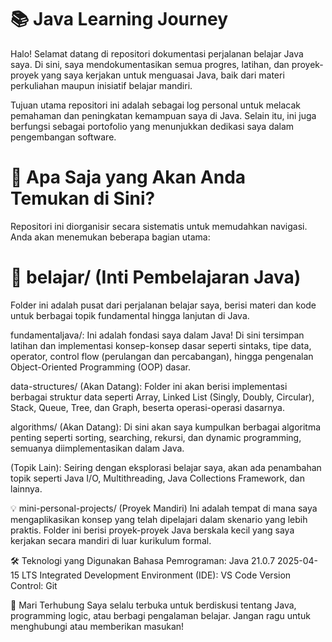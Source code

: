 

# 📚 Java Learning Journey
Halo! Selamat datang di repositori dokumentasi perjalanan belajar Java saya. Di sini, saya mendokumentasikan semua progres, latihan, dan proyek-proyek yang saya kerjakan untuk menguasai Java, baik dari materi perkuliahan maupun inisiatif belajar mandiri.

Tujuan utama repositori ini adalah sebagai log personal untuk melacak pemahaman dan peningkatan kemampuan saya di Java. Selain itu, ini juga berfungsi sebagai portofolio yang menunjukkan dedikasi saya dalam pengembangan software.

# 🚀 Apa Saja yang Akan Anda Temukan di Sini?
Repositori ini diorganisir secara sistematis untuk memudahkan navigasi. Anda akan menemukan beberapa bagian utama:

# 📖 belajar/ (Inti Pembelajaran Java)
Folder ini adalah pusat dari perjalanan belajar saya, berisi materi dan kode untuk berbagai topik fundamental hingga lanjutan di Java.

fundamentaljava/: Ini adalah fondasi saya dalam Java! Di sini tersimpan latihan dan implementasi konsep-konsep dasar seperti sintaks, tipe data, operator, control flow (perulangan dan percabangan), hingga pengenalan Object-Oriented Programming (OOP) dasar.

data-structures/ (Akan Datang): Folder ini akan berisi implementasi berbagai struktur data seperti Array, Linked List (Singly, Doubly, Circular), Stack, Queue, Tree, dan Graph, beserta operasi-operasi dasarnya.

algorithms/ (Akan Datang): Di sini akan saya kumpulkan berbagai algoritma penting seperti sorting, searching, rekursi, dan dynamic programming, semuanya diimplementasikan dalam Java.

(Topik Lain): Seiring dengan eksplorasi belajar saya, akan ada penambahan topik seperti Java I/O, Multithreading, Java Collections Framework, dan lainnya.

💡 mini-personal-projects/ (Proyek Mandiri)
Ini adalah tempat di mana saya mengaplikasikan konsep yang telah dipelajari dalam skenario yang lebih praktis. Folder ini berisi proyek-proyek Java berskala kecil yang saya kerjakan secara mandiri di luar kurikulum formal.


🛠️ Teknologi yang Digunakan
Bahasa Pemrograman: Java 21.0.7 2025-04-15 LTS
Integrated Development Environment (IDE):  VS Code
Version Control: Git

🤝 Mari Terhubung
Saya selalu terbuka untuk berdiskusi tentang Java, programming logic, atau berbagi pengalaman belajar. Jangan ragu untuk menghubungi atau memberikan masukan!

